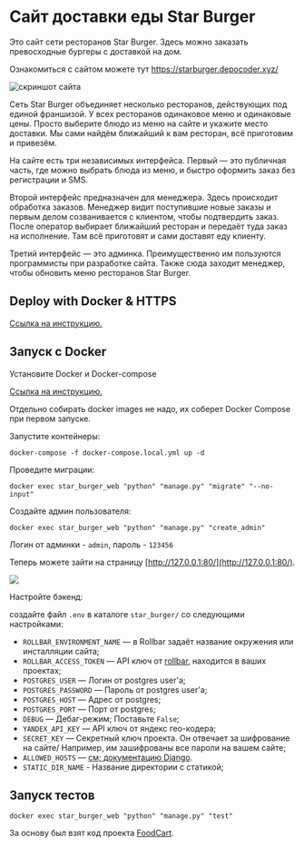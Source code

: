 # Сайт доставки еды Star Burger

Это сайт сети ресторанов Star Burger. Здесь можно заказать превосходные бургеры с доставкой на дом.

Ознакомиться с сайтом можете тут https://starburger.depocoder.xyz/

![скриншот сайта](https://i.imgur.com/wBAHlDb.png)


Сеть Star Burger объединяет несколько ресторанов, действующих под единой франшизой. У всех ресторанов одинаковое меню и одинаковые цены. Просто выберите блюдо из меню на сайте и укажите место доставки. Мы сами найдём ближайший к вам ресторан, всё приготовим и привезём.

На сайте есть три независимых интерфейса. Первый — это публичная часть, где можно выбрать блюда из меню, и быстро оформить заказ без регистрации и SMS.

Второй интерфейс предназначен для менеджера. Здесь происходит обработка заказов. Менеджер видит поступившие новые заказы и первым делом созванивается с клиентом, чтобы подтвердить заказ. После оператор выбирает ближайший ресторан и передаёт туда заказ на исполнение. Там всё приготовят и сами доставят еду клиенту.

Третий интерфейс — это админка. Преимущественно им пользуются программисты при разработке сайта. Также сюда заходит менеджер, чтобы обновить меню ресторанов Star Burger.

## Deploy with Docker & HTTPS

[Ссылка на инструкцию.](https://github.com/depocoder/star-burger/blob/main/DOCKER_DEPLOY_README.md)

## Запуск с Docker

Установите Docker и Docker-compose

[Ссылка на инструкцию.](https://www.howtogeek.com/devops/how-to-install-docker-and-docker-compose-on-linux/)

Отдельно собирать docker images не надо, их соберет Docker Compose при первом запуске.

Запустите контейнеры:

```shell
docker-compose -f docker-compose.local.yml up -d
```

Проведите миграции:
```shell
docker exec star_burger_web "python" "manage.py" "migrate" "--no-input"
```

Cоздайте админ пользователя:
```shell
docker exec star_burger_web "python" "manage.py" "create_admin"
```

Логин от админки - `admin`, пароль - `123456`

Теперь можете зайти на страницу  [http://127.0.0.1:80/](http://127.0.0.1:80/).

![](https://i.imgur.com/AOP6G4c.png)

Настройте бэкенд:

создайте файл `.env` в каталоге `star_burger/` со следующими настройками:

- `ROLLBAR_ENVIRONMENT_NAME` — в Rollbar задаёт название окружения или инсталляции сайта;
- `ROLLBAR_ACCESS_TOKEN` — API ключ от [rollbar](https://rollbar.com/), находится в ваших проектах;
- `POSTGRES_USER` — Логин от postgres user'а;
- `POSTGRES_PASSWORD` — Пароль от postgres user'а;
- `POSTGRES_HOST` — Адрес от postgres;
- `POSTGRES_PORT` — Порт от postgres;
- `DEBUG` — Дебаг-режим; Поставьте `False`;
- `YANDEX_API_KEY` — API ключ от яндекс гео-кодера;
- `SECRET_KEY` — Секретный ключ проекта. Он отвечает за шифрование на сайте/ Например, им зашифрованы все пароли на вашем сайте;
- `ALLOWED_HOSTS` — [см; документацию Django](https://docs.djangoproject.com/en/3.1/ref/settings/#allowed-hosts).
- `STATIC_DIR_NAME` - Название директории с статикой;

## Запуск тестов
```shell
docker exec star_burger_web "python" "manage.py" "test"
```

За основу был взят код проекта [FoodCart](https://github.com/Saibharath79/FoodCart).
